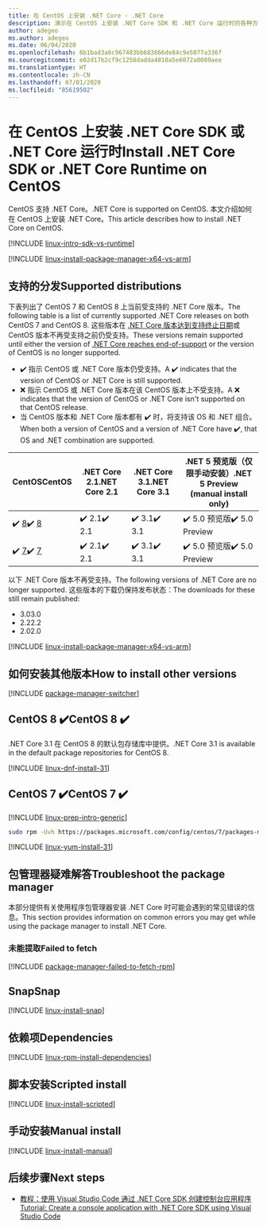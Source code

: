 ```yaml
---
title: 在 CentOS 上安装 .NET Core - .NET Core
description: 演示在 CentOS 上安装 .NET Core SDK 和 .NET Core 运行时的各种方式。
author: adegeo
ms.author: adegeo
ms.date: 06/04/2020
ms.openlocfilehash: 6b1bad3a6c967483bb683866de84c9e5077a336f
ms.sourcegitcommit: e02d17b2cf9c1258dadda4810a5e6072a0089aee
ms.translationtype: HT
ms.contentlocale: zh-CN
ms.lasthandoff: 07/01/2020
ms.locfileid: "85619502"
---
```

# <a name="install-net-core-sdk-or-net-core-runtime-on-centos"></a><span data-ttu-id="38000-103">在 CentOS 上安装 .NET Core SDK 或 .NET Core 运行时</span><span class="sxs-lookup"><span data-stu-id="38000-103">Install .NET Core SDK or .NET Core Runtime on CentOS</span></span>

<span data-ttu-id="38000-104">CentOS 支持 .NET Core。</span><span class="sxs-lookup"><span data-stu-id="38000-104">.NET Core is supported on CentOS.</span></span> <span data-ttu-id="38000-105">本文介绍如何在 CentOS 上安装 .NET Core。</span><span class="sxs-lookup"><span data-stu-id="38000-105">This article describes how to install .NET Core on CentOS.</span></span>

[!INCLUDE [linux-intro-sdk-vs-runtime](includes/linux-intro-sdk-vs-runtime.md)]

[!INCLUDE [linux-install-package-manager-x64-vs-arm](includes/linux-install-package-manager-x64-vs-arm.md)]

## <a name="supported-distributions"></a><span data-ttu-id="38000-106">支持的分发</span><span class="sxs-lookup"><span data-stu-id="38000-106">Supported distributions</span></span>

<span data-ttu-id="38000-107">下表列出了 CentOS 7 和 CentOS 8 上当前受支持的 .NET Core 版本。</span><span class="sxs-lookup"><span data-stu-id="38000-107">The following table is a list of currently supported .NET Core releases on both CentOS 7 and CentOS 8.</span></span> <span data-ttu-id="38000-108">这些版本在 [.NET Core 版本达到支持终止日期](https://dotnet.microsoft.com/platform/support/policy/dotnet-core)或 CentOS 版本不再受支持之前仍受支持。</span><span class="sxs-lookup"><span data-stu-id="38000-108">These versions remain supported until either the version of [.NET Core reaches end-of-support](https://dotnet.microsoft.com/platform/support/policy/dotnet-core) or the version of CentOS is no longer supported.</span></span>

- <span data-ttu-id="38000-109">✔️ 指示 CentOS 或 .NET Core 版本仍受支持。</span><span class="sxs-lookup"><span data-stu-id="38000-109">A ✔️ indicates that the version of CentOS or .NET Core is still supported.</span></span>
- <span data-ttu-id="38000-110">❌ 指示 CentOS 或 .NET Core 版本在该 CentOS 版本上不受支持。</span><span class="sxs-lookup"><span data-stu-id="38000-110">A ❌ indicates that the version of CentOS or .NET Core isn't supported on that CentOS release.</span></span>
- <span data-ttu-id="38000-111">当 CentOS 版本和 .NET Core 版本都有 ✔️ 时，将支持该 OS 和 .NET 组合。</span><span class="sxs-lookup"><span data-stu-id="38000-111">When both a version of CentOS and a version of .NET Core have ✔️, that OS and .NET combination are supported.</span></span>

| <span data-ttu-id="38000-112">CentOS</span><span class="sxs-lookup"><span data-stu-id="38000-112">CentOS</span></span>                   | <span data-ttu-id="38000-113">.NET Core 2.1</span><span class="sxs-lookup"><span data-stu-id="38000-113">.NET Core 2.1</span></span> | <span data-ttu-id="38000-114">.NET Core 3.1</span><span class="sxs-lookup"><span data-stu-id="38000-114">.NET Core 3.1</span></span> | <span data-ttu-id="38000-115">.NET 5 预览版（仅限手动安装）</span><span class="sxs-lookup"><span data-stu-id="38000-115">.NET 5 Preview (manual install only)</span></span> |
|--------------------------|---------------|---------------|----------------|
| <span data-ttu-id="38000-116">✔️ [8](#centos-8-)</span><span class="sxs-lookup"><span data-stu-id="38000-116">✔️ [8](#centos-8-)</span></span> | <span data-ttu-id="38000-117">✔️ 2.1</span><span class="sxs-lookup"><span data-stu-id="38000-117">✔️ 2.1</span></span>        | <span data-ttu-id="38000-118">✔️ 3.1</span><span class="sxs-lookup"><span data-stu-id="38000-118">✔️ 3.1</span></span>        | <span data-ttu-id="38000-119">✔️ 5.0 预览版</span><span class="sxs-lookup"><span data-stu-id="38000-119">✔️ 5.0 Preview</span></span> |
| <span data-ttu-id="38000-120">✔️ [7](#centos-7-)</span><span class="sxs-lookup"><span data-stu-id="38000-120">✔️ [7](#centos-7-)</span></span> | <span data-ttu-id="38000-121">✔️ 2.1</span><span class="sxs-lookup"><span data-stu-id="38000-121">✔️ 2.1</span></span>        | <span data-ttu-id="38000-122">✔️ 3.1</span><span class="sxs-lookup"><span data-stu-id="38000-122">✔️ 3.1</span></span>        | <span data-ttu-id="38000-123">✔️ 5.0 预览版</span><span class="sxs-lookup"><span data-stu-id="38000-123">✔️ 5.0 Preview</span></span> |

<span data-ttu-id="38000-124">以下 .NET Core 版本不再受支持。</span><span class="sxs-lookup"><span data-stu-id="38000-124">The following versions of .NET Core are no longer supported.</span></span> <span data-ttu-id="38000-125">这些版本的下载仍保持发布状态：</span><span class="sxs-lookup"><span data-stu-id="38000-125">The downloads for these still remain published:</span></span>

- <span data-ttu-id="38000-126">3.0</span><span class="sxs-lookup"><span data-stu-id="38000-126">3.0</span></span>
- <span data-ttu-id="38000-127">2.2</span><span class="sxs-lookup"><span data-stu-id="38000-127">2.2</span></span>
- <span data-ttu-id="38000-128">2.0</span><span class="sxs-lookup"><span data-stu-id="38000-128">2.0</span></span>

[!INCLUDE [linux-install-package-manager-x64-vs-arm](includes/linux-install-package-manager-x64-vs-arm.md)]

## <a name="how-to-install-other-versions"></a><span data-ttu-id="38000-129">如何安装其他版本</span><span class="sxs-lookup"><span data-stu-id="38000-129">How to install other versions</span></span>

[!INCLUDE [package-manager-switcher](./includes/package-manager-heading-hack-pkgname.md)]

## <a name="centos-8-"></a><span data-ttu-id="38000-130">CentOS 8 ✔️</span><span class="sxs-lookup"><span data-stu-id="38000-130">CentOS 8 ✔️</span></span>

<span data-ttu-id="38000-131">.NET Core 3.1 在 CentOS 8 的默认包存储库中提供。</span><span class="sxs-lookup"><span data-stu-id="38000-131">.NET Core 3.1 is available in the default package repositories for CentOS 8.</span></span>

[!INCLUDE [linux-dnf-install-31](includes/linux-install-31-dnf.md)]

## <a name="centos-7-"></a><span data-ttu-id="38000-132">CentOS 7 ✔️</span><span class="sxs-lookup"><span data-stu-id="38000-132">CentOS 7 ✔️</span></span>

[!INCLUDE [linux-prep-intro-generic](includes/linux-prep-intro-generic.md)]

```bash
sudo rpm -Uvh https://packages.microsoft.com/config/centos/7/packages-microsoft-prod.rpm
```

[!INCLUDE [linux-yum-install-31](includes/linux-install-31-yum.md)]

## <a name="troubleshoot-the-package-manager"></a><span data-ttu-id="38000-133">包管理器疑难解答</span><span class="sxs-lookup"><span data-stu-id="38000-133">Troubleshoot the package manager</span></span>

<span data-ttu-id="38000-134">本部分提供有关使用程序包管理器安装 .NET Core 时可能会遇到的常见错误的信息。</span><span class="sxs-lookup"><span data-stu-id="38000-134">This section provides information on common errors you may get while using the package manager to install .NET Core.</span></span>

### <a name="failed-to-fetch"></a><span data-ttu-id="38000-135">未能提取</span><span class="sxs-lookup"><span data-stu-id="38000-135">Failed to fetch</span></span>

[!INCLUDE [package-manager-failed-to-fetch-rpm](includes/package-manager-failed-to-fetch-rpm.md)]

## <a name="snap"></a><span data-ttu-id="38000-136">Snap</span><span class="sxs-lookup"><span data-stu-id="38000-136">Snap</span></span>

[!INCLUDE [linux-install-snap](includes/linux-install-snap.md)]

## <a name="dependencies"></a><span data-ttu-id="38000-137">依赖项</span><span class="sxs-lookup"><span data-stu-id="38000-137">Dependencies</span></span>

[!INCLUDE [linux-rpm-install-dependencies](includes/linux-rpm-install-dependencies.md)]

## <a name="scripted-install"></a><span data-ttu-id="38000-138">脚本安装</span><span class="sxs-lookup"><span data-stu-id="38000-138">Scripted install</span></span>

[!INCLUDE [linux-install-scripted](includes/linux-install-scripted.md)]

## <a name="manual-install"></a><span data-ttu-id="38000-139">手动安装</span><span class="sxs-lookup"><span data-stu-id="38000-139">Manual install</span></span>

[!INCLUDE [linux-install-manual](includes/linux-install-manual.md)]

## <a name="next-steps"></a><span data-ttu-id="38000-140">后续步骤</span><span class="sxs-lookup"><span data-stu-id="38000-140">Next steps</span></span>

- [<span data-ttu-id="38000-141">教程：使用 Visual Studio Code 通过 .NET Core SDK 创建控制台应用程序</span><span class="sxs-lookup"><span data-stu-id="38000-141">Tutorial: Create a console application with .NET Core SDK using Visual Studio Code</span></span>](../tutorials/with-visual-studio-code.md)

